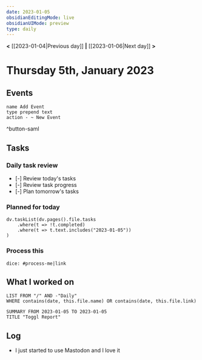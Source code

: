 ```yaml
---
date: 2023-01-05
obsidianEditingMode: live
obsidianUIMode: preview
type: daily
---
```


**<** [[2023-01-04|Previous day]] **|** [[2023-01-06|Next day]] **>**

# Thursday 5th, January 2023

## Events
```button
name Add Event
type prepend text
action - ~ New Event
```
^button-saml


## Tasks

### Daily task review
- [-] Review today's tasks
- [-] Review task progress
- [-] Plan tomorrow's tasks

### Planned for today

```dataviewjs
dv.taskList(dv.pages().file.tasks
	.where(t => !t.completed)
	.where(t => t.text.includes("2023-01-05"))
)
```

### Process this
`dice: #process-me|link`

## What I worked on
```dataview
LIST FROM "/" AND -"Daily"
WHERE contains(date, this.file.name) OR contains(date, this.file.link)
```

```toggl
SUMMARY FROM 2023-01-05 TO 2023-01-05
TITLE "Toggl Report"
```

## Log
- I just started to use Mastodon and I love it